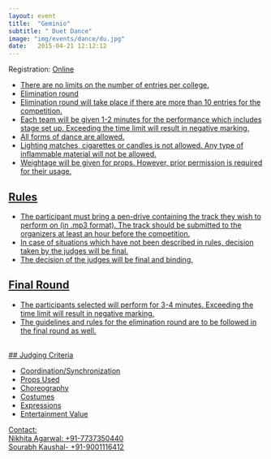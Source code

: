 ```yaml
---
layout: event
title:  "Geminio"
subtitle: " Duet Dance"
image: "img/events/dance/du.jpg"
date:   2015-04-21 12:12:12
---
```


Registration: <u>Online<u>
- There are no limits on the number of entries per college.
- Elimination round 
- Elimination round will take place if there are more than 10 entries for the competition.
- Each team will be given  1-2 minutes for the performance which includes stage set up. Exceeding the time limit will result in negative marking.
- All forms of dance are allowed.
- Lighting matches, cigarettes or candles is not allowed. Any type of inflammable material will not be allowed.
- Weightage will be given for props. However, prior permission is required for their usage.

## Rules
- The participant must bring a pen-drive containing the track they wish to perform on (in .mp3 format). The track should be submitted to the organizers at least an hour before the competition.
- In case of situations which have not been described in rules, decision taken by the judges will be final.
- The decision of the judges will be final and binding.

## Final Round
- The participants selected will perform for 3-4 minutes. Exceeding the time limit will result in negative marking.
- The guidelines and rules for the elimination round are to be followed in the final round as well.

<br>
## Judging Criteria		

- Coordination/Synchronization
- Props Used
- Choreography
- Costumes
- Expressions
- Entertainment Value

Contact:
<br>Nikhita Agarwal: <a class="hot-link" href="tel:+917737350440">+91-7737350440</a>
<br>Sourabh Kaushal- <a class="hot-link" href="tel:+919001116412">+91-9001116412</a>